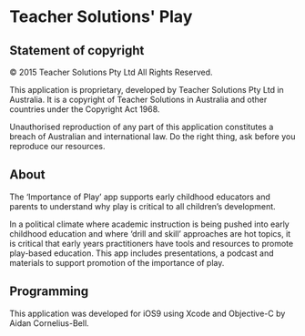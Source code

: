 # Teacher Solutions' Play

## Statement of copyright

© 2015 Teacher Solutions Pty Ltd All Rights Reserved.

This application is proprietary, developed by Teacher Solutions Pty Ltd in Australia. It is a copyright of Teacher Solutions in Australia and other countries under the Copyright Act 1968.

Unauthorised reproduction of any part of this application constitutes a breach of Australian and international law. Do the right thing, ask before you reproduce our resources.

## About

The ‘Importance of Play’ app supports early childhood educators and parents to understand why play is critical to all children’s development.

In a political climate where academic instruction is being pushed into early childhood education and where ‘drill and skill’ approaches are hot topics, it is critical that early years practitioners have tools and resources to promote play-based education.
This app includes presentations, a podcast and materials to support promotion of the importance of play.

## Programming

This application was developed for iOS9 using Xcode and Objective-C by Aidan Cornelius-Bell.